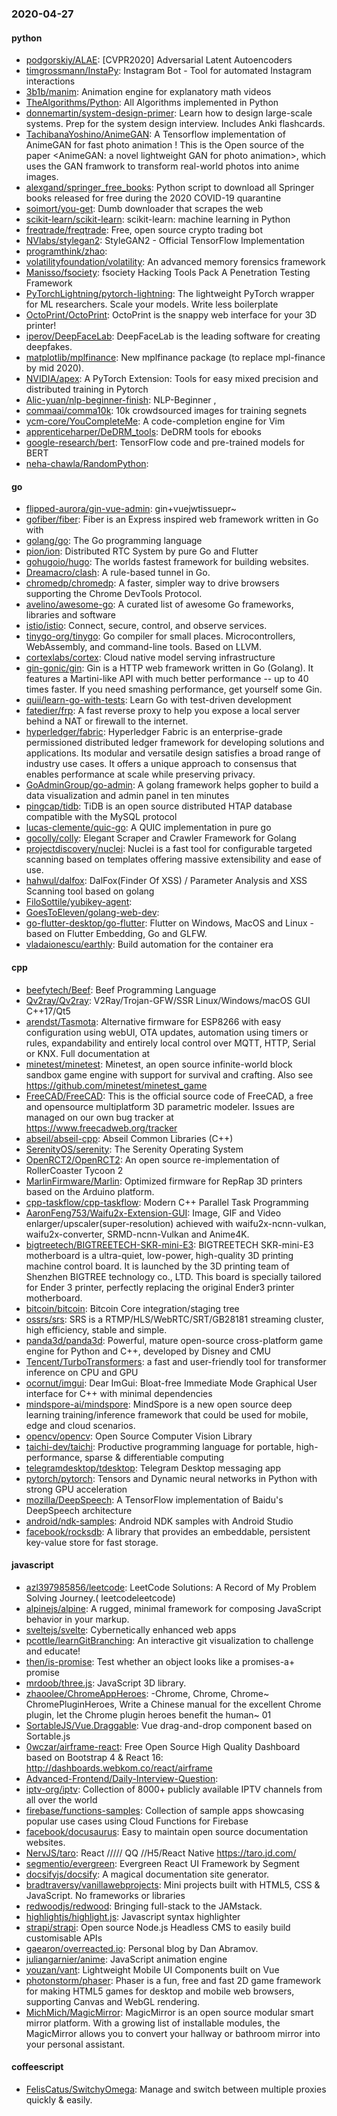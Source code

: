 ### 2020-04-27

#### python
* [podgorskiy/ALAE](https://github.com/podgorskiy/ALAE): [CVPR2020] Adversarial Latent Autoencoders
* [timgrossmann/InstaPy](https://github.com/timgrossmann/InstaPy):  Instagram Bot - Tool for automated Instagram interactions
* [3b1b/manim](https://github.com/3b1b/manim): Animation engine for explanatory math videos
* [TheAlgorithms/Python](https://github.com/TheAlgorithms/Python): All Algorithms implemented in Python
* [donnemartin/system-design-primer](https://github.com/donnemartin/system-design-primer): Learn how to design large-scale systems. Prep for the system design interview. Includes Anki flashcards.
* [TachibanaYoshino/AnimeGAN](https://github.com/TachibanaYoshino/AnimeGAN): A Tensorflow implementation of AnimeGAN for fast photo animation ! This is the Open source of the paper <AnimeGAN: a novel lightweight GAN for photo animation>, which uses the GAN framwork to transform real-world photos into anime images.
* [alexgand/springer_free_books](https://github.com/alexgand/springer_free_books): Python script to download all Springer books released for free during the 2020 COVID-19 quarantine
* [soimort/you-get](https://github.com/soimort/you-get):  Dumb downloader that scrapes the web
* [scikit-learn/scikit-learn](https://github.com/scikit-learn/scikit-learn): scikit-learn: machine learning in Python
* [freqtrade/freqtrade](https://github.com/freqtrade/freqtrade): Free, open source crypto trading bot
* [NVlabs/stylegan2](https://github.com/NVlabs/stylegan2): StyleGAN2 - Official TensorFlow Implementation
* [programthink/zhao](https://github.com/programthink/zhao): 
* [volatilityfoundation/volatility](https://github.com/volatilityfoundation/volatility): An advanced memory forensics framework
* [Manisso/fsociety](https://github.com/Manisso/fsociety): fsociety Hacking Tools Pack  A Penetration Testing Framework
* [PyTorchLightning/pytorch-lightning](https://github.com/PyTorchLightning/pytorch-lightning): The lightweight PyTorch wrapper for ML researchers. Scale your models. Write less boilerplate
* [OctoPrint/OctoPrint](https://github.com/OctoPrint/OctoPrint): OctoPrint is the snappy web interface for your 3D printer!
* [iperov/DeepFaceLab](https://github.com/iperov/DeepFaceLab): DeepFaceLab is the leading software for creating deepfakes.
* [matplotlib/mplfinance](https://github.com/matplotlib/mplfinance): New mplfinance package (to replace mpl-finance by mid 2020).
* [NVIDIA/apex](https://github.com/NVIDIA/apex): A PyTorch Extension: Tools for easy mixed precision and distributed training in Pytorch
* [Alic-yuan/nlp-beginner-finish](https://github.com/Alic-yuan/nlp-beginner-finish):  NLP-Beginner ,
* [commaai/comma10k](https://github.com/commaai/comma10k): 10k crowdsourced images for training segnets
* [ycm-core/YouCompleteMe](https://github.com/ycm-core/YouCompleteMe): A code-completion engine for Vim
* [apprenticeharper/DeDRM_tools](https://github.com/apprenticeharper/DeDRM_tools): DeDRM tools for ebooks
* [google-research/bert](https://github.com/google-research/bert): TensorFlow code and pre-trained models for BERT
* [neha-chawla/RandomPython](https://github.com/neha-chawla/RandomPython): 

#### go
* [flipped-aurora/gin-vue-admin](https://github.com/flipped-aurora/gin-vue-admin): gin+vuejwtissuepr~
* [gofiber/fiber](https://github.com/gofiber/fiber):  Fiber is an Express inspired web framework written in Go with 
* [golang/go](https://github.com/golang/go): The Go programming language
* [pion/ion](https://github.com/pion/ion): Distributed RTC System by pure Go and Flutter
* [gohugoio/hugo](https://github.com/gohugoio/hugo): The worlds fastest framework for building websites.
* [Dreamacro/clash](https://github.com/Dreamacro/clash): A rule-based tunnel in Go.
* [chromedp/chromedp](https://github.com/chromedp/chromedp): A faster, simpler way to drive browsers supporting the Chrome DevTools Protocol.
* [avelino/awesome-go](https://github.com/avelino/awesome-go): A curated list of awesome Go frameworks, libraries and software
* [istio/istio](https://github.com/istio/istio): Connect, secure, control, and observe services.
* [tinygo-org/tinygo](https://github.com/tinygo-org/tinygo): Go compiler for small places. Microcontrollers, WebAssembly, and command-line tools. Based on LLVM.
* [cortexlabs/cortex](https://github.com/cortexlabs/cortex): Cloud native model serving infrastructure
* [gin-gonic/gin](https://github.com/gin-gonic/gin): Gin is a HTTP web framework written in Go (Golang). It features a Martini-like API with much better performance -- up to 40 times faster. If you need smashing performance, get yourself some Gin.
* [quii/learn-go-with-tests](https://github.com/quii/learn-go-with-tests): Learn Go with test-driven development
* [fatedier/frp](https://github.com/fatedier/frp): A fast reverse proxy to help you expose a local server behind a NAT or firewall to the internet.
* [hyperledger/fabric](https://github.com/hyperledger/fabric): Hyperledger Fabric is an enterprise-grade permissioned distributed ledger framework for developing solutions and applications. Its modular and versatile design satisfies a broad range of industry use cases. It offers a unique approach to consensus that enables performance at scale while preserving privacy.
* [GoAdminGroup/go-admin](https://github.com/GoAdminGroup/go-admin): A golang framework helps gopher to build a data visualization and admin panel in ten minutes
* [pingcap/tidb](https://github.com/pingcap/tidb): TiDB is an open source distributed HTAP database compatible with the MySQL protocol
* [lucas-clemente/quic-go](https://github.com/lucas-clemente/quic-go): A QUIC implementation in pure go
* [gocolly/colly](https://github.com/gocolly/colly): Elegant Scraper and Crawler Framework for Golang
* [projectdiscovery/nuclei](https://github.com/projectdiscovery/nuclei): Nuclei is a fast tool for configurable targeted scanning based on templates offering massive extensibility and ease of use.
* [hahwul/dalfox](https://github.com/hahwul/dalfox): DalFox(Finder Of XSS) / Parameter Analysis and XSS Scanning tool based on golang
* [FiloSottile/yubikey-agent](https://github.com/FiloSottile/yubikey-agent): 
* [GoesToEleven/golang-web-dev](https://github.com/GoesToEleven/golang-web-dev): 
* [go-flutter-desktop/go-flutter](https://github.com/go-flutter-desktop/go-flutter): Flutter on Windows, MacOS and Linux - based on Flutter Embedding, Go and GLFW.
* [vladaionescu/earthly](https://github.com/vladaionescu/earthly): Build automation for the container era

#### cpp
* [beefytech/Beef](https://github.com/beefytech/Beef): Beef Programming Language
* [Qv2ray/Qv2ray](https://github.com/Qv2ray/Qv2ray):  V2Ray/Trojan-GFW/SSR Linux/Windows/macOS  GUI   C++17/Qt5  
* [arendst/Tasmota](https://github.com/arendst/Tasmota): Alternative firmware for ESP8266 with easy configuration using webUI, OTA updates, automation using timers or rules, expandability and entirely local control over MQTT, HTTP, Serial or KNX. Full documentation at
* [minetest/minetest](https://github.com/minetest/minetest): Minetest, an open source infinite-world block sandbox game engine with support for survival and crafting. Also see https://github.com/minetest/minetest_game
* [FreeCAD/FreeCAD](https://github.com/FreeCAD/FreeCAD): This is the official source code of FreeCAD, a free and opensource multiplatform 3D parametric modeler. Issues are managed on our own bug tracker at https://www.freecadweb.org/tracker
* [abseil/abseil-cpp](https://github.com/abseil/abseil-cpp): Abseil Common Libraries (C++)
* [SerenityOS/serenity](https://github.com/SerenityOS/serenity): The Serenity Operating System 
* [OpenRCT2/OpenRCT2](https://github.com/OpenRCT2/OpenRCT2): An open source re-implementation of RollerCoaster Tycoon 2 
* [MarlinFirmware/Marlin](https://github.com/MarlinFirmware/Marlin): Optimized firmware for RepRap 3D printers based on the Arduino platform.
* [cpp-taskflow/cpp-taskflow](https://github.com/cpp-taskflow/cpp-taskflow): Modern C++ Parallel Task Programming
* [AaronFeng753/Waifu2x-Extension-GUI](https://github.com/AaronFeng753/Waifu2x-Extension-GUI): Image, GIF and Video enlarger/upscaler(super-resolution) achieved with waifu2x-ncnn-vulkan, waifu2x-converter, SRMD-ncnn-Vulkan and Anime4K.
* [bigtreetech/BIGTREETECH-SKR-mini-E3](https://github.com/bigtreetech/BIGTREETECH-SKR-mini-E3): BIGTREETECH SKR-mini-E3 motherboard is a ultra-quiet, low-power, high-quality 3D printing machine control board. It is launched by the 3D printing team of Shenzhen BIGTREE technology co., LTD. This board is specially tailored for Ender 3 printer, perfectly replacing the original Ender3 printer motherboard.
* [bitcoin/bitcoin](https://github.com/bitcoin/bitcoin): Bitcoin Core integration/staging tree
* [ossrs/srs](https://github.com/ossrs/srs): SRS is a RTMP/HLS/WebRTC/SRT/GB28181 streaming cluster, high efficiency, stable and simple.
* [panda3d/panda3d](https://github.com/panda3d/panda3d): Powerful, mature open-source cross-platform game engine for Python and C++, developed by Disney and CMU
* [Tencent/TurboTransformers](https://github.com/Tencent/TurboTransformers): a fast and user-friendly tool for transformer inference on CPU and GPU
* [ocornut/imgui](https://github.com/ocornut/imgui): Dear ImGui: Bloat-free Immediate Mode Graphical User interface for C++ with minimal dependencies
* [mindspore-ai/mindspore](https://github.com/mindspore-ai/mindspore): MindSpore is a new open source deep learning training/inference framework that could be used for mobile, edge and cloud scenarios.
* [opencv/opencv](https://github.com/opencv/opencv): Open Source Computer Vision Library
* [taichi-dev/taichi](https://github.com/taichi-dev/taichi): Productive programming language for portable, high-performance, sparse & differentiable computing
* [telegramdesktop/tdesktop](https://github.com/telegramdesktop/tdesktop): Telegram Desktop messaging app
* [pytorch/pytorch](https://github.com/pytorch/pytorch): Tensors and Dynamic neural networks in Python with strong GPU acceleration
* [mozilla/DeepSpeech](https://github.com/mozilla/DeepSpeech): A TensorFlow implementation of Baidu's DeepSpeech architecture
* [android/ndk-samples](https://github.com/android/ndk-samples): Android NDK samples with Android Studio
* [facebook/rocksdb](https://github.com/facebook/rocksdb): A library that provides an embeddable, persistent key-value store for fast storage.

#### javascript
* [azl397985856/leetcode](https://github.com/azl397985856/leetcode): LeetCode Solutions: A Record of My Problem Solving Journey.( leetcodeleetcode)
* [alpinejs/alpine](https://github.com/alpinejs/alpine): A rugged, minimal framework for composing JavaScript behavior in your markup.
* [sveltejs/svelte](https://github.com/sveltejs/svelte): Cybernetically enhanced web apps
* [pcottle/learnGitBranching](https://github.com/pcottle/learnGitBranching): An interactive git visualization to challenge and educate!
* [then/is-promise](https://github.com/then/is-promise): Test whether an object looks like a promises-a+ promise
* [mrdoob/three.js](https://github.com/mrdoob/three.js): JavaScript 3D library.
* [zhaoolee/ChromeAppHeroes](https://github.com/zhaoolee/ChromeAppHeroes): -Chrome, Chrome, Chrome~ ChromePluginHeroes, Write a Chinese manual for the excellent Chrome plugin, let the Chrome plugin heroes benefit the human~ 01
* [SortableJS/Vue.Draggable](https://github.com/SortableJS/Vue.Draggable): Vue drag-and-drop component based on Sortable.js
* [0wczar/airframe-react](https://github.com/0wczar/airframe-react): Free Open Source High Quality Dashboard based on Bootstrap 4 & React 16: http://dashboards.webkom.co/react/airframe
* [Advanced-Frontend/Daily-Interview-Question](https://github.com/Advanced-Frontend/Daily-Interview-Question): 
* [iptv-org/iptv](https://github.com/iptv-org/iptv): Collection of 8000+ publicly available IPTV channels from all over the world
* [firebase/functions-samples](https://github.com/firebase/functions-samples): Collection of sample apps showcasing popular use cases using Cloud Functions for Firebase
* [facebook/docusaurus](https://github.com/facebook/docusaurus): Easy to maintain open source documentation websites.
* [NervJS/taro](https://github.com/NervJS/taro):  React ///// QQ //H5/React Native  https://taro.jd.com/
* [segmentio/evergreen](https://github.com/segmentio/evergreen):  Evergreen React UI Framework by Segment
* [docsifyjs/docsify](https://github.com/docsifyjs/docsify):  A magical documentation site generator.
* [bradtraversy/vanillawebprojects](https://github.com/bradtraversy/vanillawebprojects): Mini projects built with HTML5, CSS & JavaScript. No frameworks or libraries
* [redwoodjs/redwood](https://github.com/redwoodjs/redwood): Bringing full-stack to the JAMstack.
* [highlightjs/highlight.js](https://github.com/highlightjs/highlight.js): Javascript syntax highlighter
* [strapi/strapi](https://github.com/strapi/strapi):  Open source Node.js Headless CMS to easily build customisable APIs
* [gaearon/overreacted.io](https://github.com/gaearon/overreacted.io): Personal blog by Dan Abramov.
* [juliangarnier/anime](https://github.com/juliangarnier/anime): JavaScript animation engine
* [youzan/vant](https://github.com/youzan/vant): Lightweight Mobile UI Components built on Vue
* [photonstorm/phaser](https://github.com/photonstorm/phaser): Phaser is a fun, free and fast 2D game framework for making HTML5 games for desktop and mobile web browsers, supporting Canvas and WebGL rendering.
* [MichMich/MagicMirror](https://github.com/MichMich/MagicMirror): MagicMirror is an open source modular smart mirror platform. With a growing list of installable modules, the MagicMirror allows you to convert your hallway or bathroom mirror into your personal assistant.

#### coffeescript
* [FelisCatus/SwitchyOmega](https://github.com/FelisCatus/SwitchyOmega): Manage and switch between multiple proxies quickly & easily.
